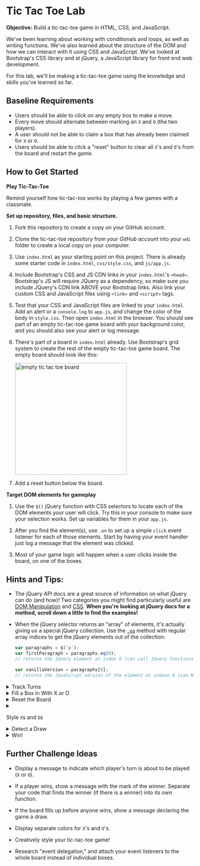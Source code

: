 # Tic Tac Toe Lab

**Objective:** Build a tic-tac-toe game in HTML, CSS, and JavaScript.


We've been learning about working with conditionals and loops, as well as writing functions. We've also learned about the structure of the DOM and how we can interact with it using CSS and JavaScript. We've looked at Bootstrap's CSS library and at jQuery, a JavaScript library for front end web development.

For this lab, we'll be making a tic-tac-toe game using the knowledge and skills you've learned so far.

## Baseline Requirements
* Users should be able to click on any empty box to make a move.   
* Every move should alternate between marking an `X` and `O` (the two players).  
* A user should not be able to claim a box that has already been claimed for `X` or `O`.
* Users should be able to click a "reset" button to clear all `X`'s and `O`'s from the board and restart the game.

## How to Get Started

**Play Tic-Tac-Toe**

Remind yourself how tic-tac-toe works by playing a few games with a classmate.

**Set up repository, files, and basic structure.**

1. Fork this repository to create a copy on your GitHub account.

1. Clone the tic-tac-toe repository from *your GitHub account* into your `wdi` folder to create a local copy on your computer.

2. Use `index.html` as your starting point on this project. There is already some starter code in `index.html`, `css/style.css`, and `js/app.js`.

1. Include Bootstrap's CSS and JS CDN links in your `index.html`'s `<head>`. Bootstrap's JS will require JQuery as a dependency, so make sure you include JQuery's CDN link ABOVE your Bootstrap links. Also link your custom CSS and JavaScript files using `<link>` and `<script>` tags.

3. Test that your CSS and JavaScript files are linked to your `index.html`. Add an alert or a `console.log` to `app.js`, and change the color of the body in `style.css`. Then open `index.html` in the browser. You should see part of an empty tic-tac-toe game board with your background color, and you should also see your alert or log message.

1. There's part of a board in `index.html` already. Use Bootstrap's grid system to create the rest of the empty tic-tac-toe game board. The empty board should look like this:

    <img src="board.png" width="300px" alt="empty tic tac toe board">

1. Add a reset button below the board.

**Target DOM elements for gameplay**

1. Use the `$()` jQuery function with CSS selectors to locate each of the DOM elements your user will click. Try this in your console to make sure your selection works. Set up variables for them in your `app.js`.

1. After you find the element(s), use `.on` to set up a simple `click` event listener for each of those elements. Start by having your event handler just log a message that the element was clicked.  

1. Most of your game logic will happen when a user clicks inside the board, on one of the boxes.


## Hints and Tips:

* The jQuery API docs are a great source of information on what jQuery can do (and how)!  Two categories you might find particularly useful are <a href="https://api.jquery.com/category/manipulation/">DOM Manipulation</a> and <a href="https://api.jquery.com/category/css/">CSS</a>. **When you're looking at jQuery docs for a method, scroll down a little to find the examples!**

* When the jQuery selector returns an "array" of elements, it's actually giving us a special jQuery collection. Use the  [`.eq`](https://api.jquery.com/eq/) method with regular array indices to get the jQuery elements out of the collection:

   ```js
   var paragraphs = $('p');
   var firstParagraph = paragraphs.eq(0); 
   // returns the jQuery element at index 0 (can call jQuery functions on `firstParagraph` bc it is a JQuery object)
   
   var vanillaVersion = paragraphs[0]; 
   // returns the JavaScript version of the element at indexo 0 (can NOT call jQuery functions on `vanillaVersion` bc it is NOT a JQuery object)
   ```

<details><summary>Track Turns</summary><p>You need to keep track of whose turn it is. This will be important when deciding whether to draw an `X` or an `O`. Try storing the turn as a variable.</p></details>

<details><summary>Fill a Box In With X or O</summary><p>You'll need a way for your code to check whether a box is empty. When a box is claimed, use jQuery to change the box's DOM element somehow. Then you can check that feature of the box later! Test your ideas in the console.</p></details>

<details><summary>Reset the Board</summary><p>Your reset button should change the board back to its initial configuration. Make sure you empty all the boxes and reset all other variables to their starting values. Don't forget the starting turn variable!</p></details>


<details><summary>

Style `X`s and `O`s

</summary><p>Use jQuery to add a CSS class to the box when a player makes a move. (Not sure how? Google "jQuery add class", choose the jQuery API Documentation result, and find some examples!)</p></details>


<details><summary>Detect a Draw</summary><p>The game can end when someone wins or when the board fills up. How can you check whether the board is full or still has space for the players to move?</p></details>


<details><summary>Win!</summary>
    <details><summary>Hint: what is winning?</summary><p>Start by listing all the ways to win at tic-tac-toe. There are 8 winning combinations of boxes!<p></details>
    <details><summary>Big Hint: when to check for winner?</summary>Check for your winning combinations every time someone could win -- after every move!</p></details>  
    <details><summary>Hint: showing a message</summary>Try an `alert`. For an extra challenge, put a message directly onto the page using jQuery!</details>
</details>


<!--
## Submission

* As you make code changes, frequently commit and push to GitHub.
* Once you've finished the assignment and pushed your work to GitHub, you will fill out the daily pulse check with a link on Monday.
* When we come back, you'll show off your tic-tac-toe game in a "science fair" style open presentation!
-->



## Further Challenge Ideas

* Display a message to indicate which player's turn is about to be played (`X` or `O`).    

* If a player wins, show a message with the mark of the winner.  Separate your code that finds the winner (if there is a winner) into its own function.

* If the board fills up before anyone wins, show a message declaring the game a draw.

* Display separate colors for `X`'s and `O`'s.

* Creatively style your tic-tac-toe game!  

* Research "event delegation," and attach your event listeners to the whole board instead of individual boxes.
